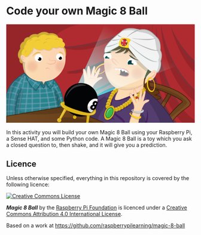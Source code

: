 # Code your own Magic 8 Ball

![](cover.png)

In this activity you will build your own Magic 8 Ball using your Raspberry Pi, a Sense HAT, and some Python code. A Magic 8 Ball is a toy which you ask a closed question to, then shake, and it will give you a prediction. 


## Licence

Unless otherwise specified, everything in this repository is covered by the following licence:

[![Creative Commons License](http://i.creativecommons.org/l/by-sa/4.0/88x31.png)](http://creativecommons.org/licenses/by-sa/4.0/)

***Magic 8 Ball*** by the [Raspberry Pi Foundation](http://www.raspberrypi.org) is licenced under a [Creative Commons Attribution 4.0 International License](http://creativecommons.org/licenses/by-sa/4.0/).

Based on a work at https://github.com/raspberrypilearning/magic-8-ball
